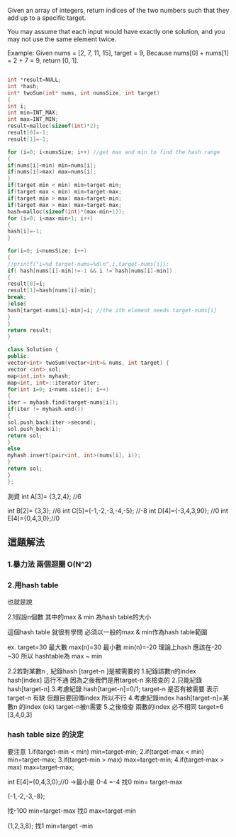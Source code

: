 Given an array of integers, return indices of the two numbers such that they add up to a specific target.

You may assume that each input would have exactly one solution, and you may not use the same element twice.

Example:
Given nums = [2, 7, 11, 15], target = 9,
Because nums[0] + nums[1] = 2 + 7 = 9,
return [0, 1].

```c

int *result=NULL;
int *hash;
int* twoSum(int* nums, int numsSize, int target)
{
int i;
int min=INT_MAX;
int max=INT_MIN;
result=malloc(sizeof(int)*2);
result[0]=-1;
result[1]=-1;

for (i=0; i<numsSize; i++) //get max and min to find the hash range
{
if(nums[i]<min) min=nums[i];
if(nums[i]>max) max=nums[i];
}
if(target-min < min) min=target-min;
if(target-max < min) min=target-max;
if(target-min > max) max=target-min;
if(target-max > max) max=target-max;
hash=malloc(sizeof(int)*(max-min+1));
for (i=0; i<max-min+1; i++)
{
hash[i]=-1;
}

for(i=0; i<numsSize; i++)
{
//printf("i=%d target-nums=%d\n",i,target-nums[i]);
if( hash[nums[i]-min]!=-1 && i != hash[nums[i]-min])
{
result[0]=i;
result[1]=hash[nums[i]-min];
break;
}else{
hash[target-nums[i]-min]=i; //the ith element needs target-nums[i]
}
}
return result;
}

```
```c++
class Solution {
public:
vector<int> twoSum(vector<int>& nums, int target) {
vector <int> sol;
map<int,int> myhash;
map<int, int>::iterator iter;
for(int i=0; i<nums.size(); i++)
{
iter = myhash.find(target-nums[i]);
if(iter != myhash.end())
{
sol.push_back(iter->second);
sol.push_back(i);
return sol;
}
else
myhash.insert(pair<int, int>(nums[i], i));
}
return sol;
}
};
```

測資
int A[3]= {3,2,4}; //6

int B[2]= {3,3}; //6
int C[5]={-1,-2,-3,-4,-5}; //-8
int D[4]={-3,4,3,90}; //0
int E[4]={0,4,3,0};//0

## 這題解法

### 1.暴力法 兩個迴圈 O(N^2)

### 2.用hash table
也就是說

2.1假設n個數 其中的max & min 為hash table的大小

這個hash table 就很有學問
必須以一般的max & min作為hash table範圍

ex. target=30
最大數 max(n)=30
最小數 min(n)=-20
理論上hash 應該在-20 ~30
所以 hashtable為 max ~ min

2.2若對某數n , 紀錄hash [target-n ]是被需要的
1.紀錄該數n的index
hash[index] 這行不通
因為之後我們是用target-n 來檢查的
2.只能紀錄
hash[target-n]
3.考慮紀錄
hash[target-n]=0/1;
target-n 是否有被需要
表示target-n 有缺 但題目要回傳index 所以不行
4.考慮紀錄index
hash[target-n]=某數n 的index (ok)
target-n被n需要
5.之後檢查 兩數的index 必不相同
target=6 [3,4,0,3]
### hash table size 的決定

要注意
1.if(target-min < min) min=target-min;
2.if(target-max < min) min=target-max;
3.if(target-min > max) max=target-min;
4.if(target-max > max) max=target-max;

int E[4]={0,4,3,0};//0 ->最小是 0-4 =-4
找0 min= target-max

{-1,-2,-3,-8};

找-100 min=target-max
找0 max=target-min

{1,2,3,8};
找1 min=target -min
